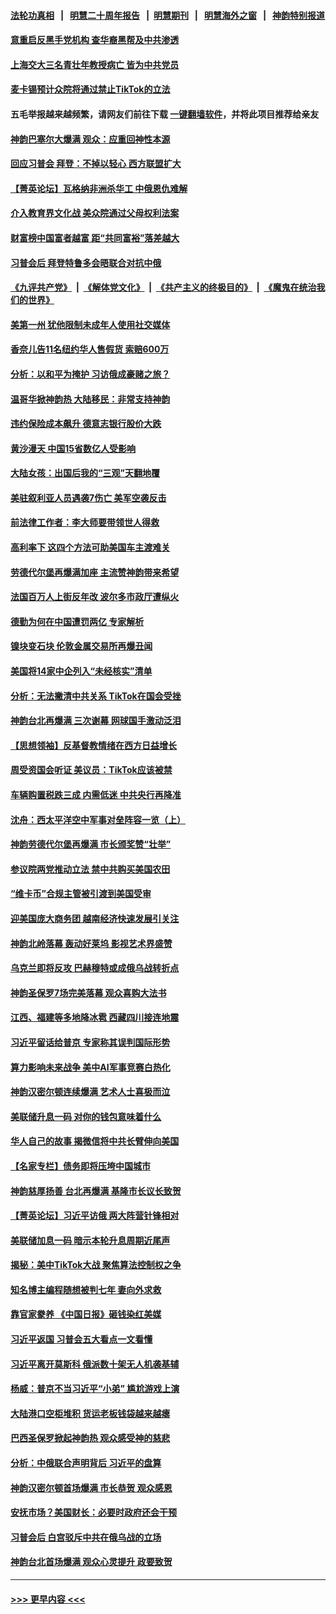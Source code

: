 #### [法轮功真相](https://github.com/gfw-breaker/truth/blob/master/README.md?t=0) &nbsp;&nbsp;|&nbsp;&nbsp; [明慧二十周年报告](https://github.com/gfw-breaker/mh-reports/blob/master/README.md?t=0) &nbsp;&nbsp;|&nbsp;&nbsp;[明慧期刊](https://github.com/gfw-breaker/mh-qikan) &nbsp;&nbsp;|&nbsp;&nbsp; [明慧海外之窗](https://github.com/gfw-breaker/mh-news/blob/master/README.md?t=0) &nbsp;&nbsp;|&nbsp;&nbsp; [神韵特别报道](https://github.com/gfw-breaker/mh-news/blob/master/shenyun.md?t=0)
#### [意重启反黑手党机构 查华裔黑帮及中共渗透](../pages/nf4514/n13958232.md?t=03252143) 
#### [上海交大三名青壮年教授病亡 皆为中共党员](../pages/nf4514/n13958134.md?t=03252143) 
#### [麦卡锡预计众院将通过禁止TikTok的立法](../pages/nf4514/n13958001.md?t=03252143) 
#### 五毛举报越来越频繁，请网友们前往下载 [一键翻墙软件](https://github.com/gfw-breaker/ssr-accounts)，并将此项目推荐给亲友
#### [神韵巴塞尔大爆满 观众：应重回神性本源](../pages/nf4514/n13958048.md?t=03252143) 
#### [回应习普会 拜登：不掉以轻心 西方联盟扩大](../pages/nf4514/n13957992.md?t=03252143) 
#### [【菁英论坛】瓦格纳非洲杀华工 中俄恩仇难解](../pages/nf4514/n13957888.md?t=03252143) 
#### [介入教育界文化战 美众院通过父母权利法案](../pages/nf4514/n13957874.md?t=03252143) 
#### [财富榜中国富者越富 距“共同富裕”落差越大](../pages/nf4514/n13957890.md?t=03252143) 
#### [习普会后 拜登特鲁多会晤联合对抗中俄](../pages/nf4514/n13957812.md?t=03252143) 
#### [《九评共产党》](https://github.com/begood0513/9ping.md/blob/master/README.md) &nbsp;|&nbsp; [《解体党文化》](../../../../jtdwh.md/blob/master/README.md)  &nbsp;|&nbsp; [《共产主义的终极目的》](../../../../gczydzjmd.md/blob/master/README.md) &nbsp;|&nbsp; [《魔鬼在统治我们的世界》](../../../../mgztzwmdsj.md/blob/master/README.md) 
#### [美第一州 犹他限制未成年人使用社交媒体](../pages/nf4514/n13957739.md?t=03252143) 
#### [香奈儿告11名纽约华人售假货 索赔600万](../pages/nf4514/n13957344.md?t=03252143) 
#### [分析：以和平为掩护 习访俄成豪赌之旅？](../pages/nf4514/n13957184.md?t=03252143) 
#### [温哥华掀神韵热 大陆移民：非常支持神韵](../pages/nf4514/n13957762.md?t=03252143) 
#### [违约保险成本飙升 德意志银行股价大跌](../pages/nf4514/n13957693.md?t=03252143) 
#### [黄沙漫天 中国15省数亿人受影响](../pages/nf4514/n13957566.md?t=03252143) 
#### [大陆女孩：出国后我的“三观”天翻地覆](../pages/nf4514/n13957356.md?t=03252143) 
#### [美驻叙利亚人员遇袭7伤亡 美军空袭反击](../pages/nf4514/n13957471.md?t=03252143) 
#### [前法律工作者：李大师要带领世人得救](../pages/nf4514/n13957207.md?t=03252143) 
#### [高利率下 这四个方法可助美国车主渡难关](../pages/nf4514/n13957238.md?t=03252143) 
#### [劳德代尔堡再爆满加座 主流赞神韵带来希望](../pages/nf4514/n13957696.md?t=03252143) 
#### [法国百万人上街反年改 波尔多市政厅遭纵火](../pages/nf4514/n13957335.md?t=03252143) 
#### [德勤为何在中国遭罚两亿 专家解析](../pages/nf4514/n13957104.md?t=03252143) 
#### [镍块变石块 伦敦金属交易所再爆丑闻](../pages/nf4514/n13957433.md?t=03252143) 
#### [美国将14家中企列入“未经核实”清单](../pages/nf4514/n13956999.md?t=03252143) 
#### [分析：无法撇清中共关系 TikTok在国会受挫](../pages/nf4514/n13957056.md?t=03252143) 
#### [神韵台北再爆满 三次谢幕 网球国手激动泛泪](../pages/nf4514/n13957086.md?t=03252143) 
#### [【思想领袖】反基督教情绪在西方日益增长](../pages/nf4514/n13934326.md?t=03252143) 
#### [周受资国会听证 美议员：TikTok应该被禁](../pages/nf4514/n13956957.md?t=03252143) 
#### [车辆购置税跌三成 内需低迷 中共央行再降准](../pages/nf4514/n13957069.md?t=03252143) 
#### [沈舟：西太平洋空中军事对垒阵容一览（上）](../pages/nf4514/n13956354.md?t=03252143) 
#### [神韵劳德代尔堡再爆满 市长颁奖赞“壮举”](../pages/nf4514/n13956838.md?t=03252143) 
#### [参议院两党推动立法 禁中共购买美国农田](../pages/nf4514/n13956955.md?t=03252143) 
#### [“维卡币”合规主管被引渡到美国受审](../pages/nf4514/n13956435.md?t=03252143) 
#### [迎美国庞大商务团 越南经济快速发展引关注](../pages/nf4514/n13957052.md?t=03252143) 
#### [神韵北岭落幕 轰动好莱坞 影视艺术界盛赞](../pages/nf4514/n13956918.md?t=03252143) 
#### [乌克兰即将反攻 巴赫穆特或成俄乌战转折点](../pages/nf4514/n13956750.md?t=03252143) 
#### [神韵圣保罗7场完美落幕 观众喜购大法书](../pages/nf4514/n13956765.md?t=03252143) 
#### [江西、福建等多地降冰雹 西藏四川接连地震](../pages/nf4514/n13956709.md?t=03252143) 
#### [习近平留话给普京 专家称其误判国际形势](../pages/nf4514/n13956572.md?t=03252143) 
#### [算力影响未来战争 美中AI军事竞赛白热化](../pages/nf4514/n13955963.md?t=03252143) 
#### [神韵汉密尔顿连续爆满 艺术人士喜极而泣](../pages/nf4514/n13956538.md?t=03252143) 
#### [美联储升息一码 对你的钱包意味着什么](../pages/nf4514/n13956303.md?t=03252143) 
#### [华人自己的故事 揭微信将中共长臂伸向美国](../pages/nf4514/n13955603.md?t=03252143) 
#### [【名家专栏】债务即将压垮中国城市](../pages/nf4514/n13953703.md?t=03252143) 
#### [神韵慈厚扬善 台北再爆满 基隆市长议长致贺](../pages/nf4514/n13956190.md?t=03252143) 
#### [【菁英论坛】习近平访俄 两大阵营针锋相对](../pages/nf4514/n13956271.md?t=03252143) 
#### [美联储加息一码 暗示本轮升息周期近尾声](../pages/nf4514/n13956192.md?t=03252143) 
#### [揭秘：美中TikTok大战 聚焦算法控制权之争](../pages/nf4514/n13956048.md?t=03252143) 
#### [知名博主编程随想被判七年 妻向外求救](../pages/nf4514/n13955870.md?t=03252143) 
#### [靠官家豢养 《中国日报》砸钱染红美媒](../pages/nf4514/n13955663.md?t=03252143) 
#### [习近平返国 习普会五大看点一文看懂](../pages/nf4514/n13956043.md?t=03252143) 
#### [习近平离开莫斯科 俄派数十架无人机袭基辅](../pages/nf4514/n13955923.md?t=03252143) 
#### [杨威：普京不当习近平“小弟” 尴尬游戏上演](../pages/nf4514/n13955563.md?t=03252143) 
#### [大陆港口空柜堆积 货运老板钱袋越来越瘪](../pages/nf4514/n13955172.md?t=03252143) 
#### [巴西圣保罗掀起神韵热 观众感受神的慈悲](../pages/nf4514/n13955893.md?t=03252143) 
#### [分析：中俄联合声明背后 习近平的盘算](../pages/nf4514/n13955372.md?t=03252143) 
#### [神韵汉密尔顿首场爆满 市长恭贺 观众感恩](../pages/nf4514/n13955724.md?t=03252143) 
#### [安抚市场？美国财长：必要时政府还会干预](../pages/nf4514/n13955464.md?t=03252143) 
#### [习普会后 白宫驳斥中共在俄乌战的立场](../pages/nf4514/n13955353.md?t=03252143) 
#### [神韵台北首场爆满 观众心灵提升 政要致贺](../pages/nf4514/n13955392.md?t=03252143) 

----
#### [ >>> 更早内容 <<< ](../indexes/nf4514-earlier.md)
